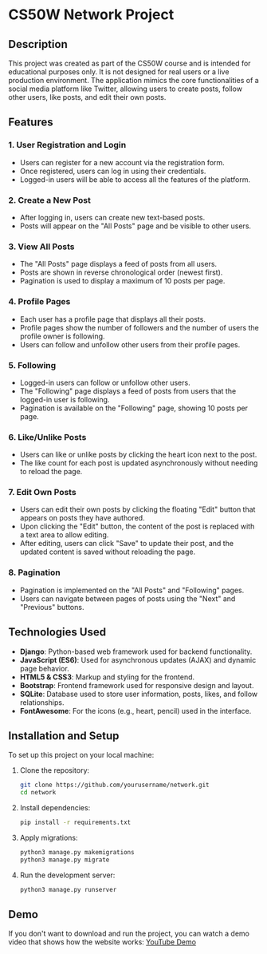 # CS50W Network Project

## Description

This project was created as part of the CS50W course and is intended for educational purposes only. It is not designed for real users or a live production environment. The application mimics the core functionalities of a social media platform like Twitter, allowing users to create posts, follow other users, like posts, and edit their own posts.

## Features

### 1. **User Registration and Login**
   - Users can register for a new account via the registration form.
   - Once registered, users can log in using their credentials.
   - Logged-in users will be able to access all the features of the platform.

### 2. **Create a New Post**
   - After logging in, users can create new text-based posts.
   - Posts will appear on the "All Posts" page and be visible to other users.

### 3. **View All Posts**
   - The "All Posts" page displays a feed of posts from all users.
   - Posts are shown in reverse chronological order (newest first).
   - Pagination is used to display a maximum of 10 posts per page.

### 4. **Profile Pages**
   - Each user has a profile page that displays all their posts.
   - Profile pages show the number of followers and the number of users the profile owner is following.
   - Users can follow and unfollow other users from their profile pages.

### 5. **Following**
   - Logged-in users can follow or unfollow other users.
   - The "Following" page displays a feed of posts from users that the logged-in user is following.
   - Pagination is available on the "Following" page, showing 10 posts per page.

### 6. **Like/Unlike Posts**
   - Users can like or unlike posts by clicking the heart icon next to the post.
   - The like count for each post is updated asynchronously without needing to reload the page.

### 7. **Edit Own Posts**
   - Users can edit their own posts by clicking the floating "Edit" button that appears on posts they have authored.
   - Upon clicking the "Edit" button, the content of the post is replaced with a text area to allow editing.
   - After editing, users can click "Save" to update their post, and the updated content is saved without reloading the page.

### 8. **Pagination**
   - Pagination is implemented on the "All Posts" and "Following" pages.
   - Users can navigate between pages of posts using the "Next" and "Previous" buttons.

## Technologies Used

- **Django**: Python-based web framework used for backend functionality.
- **JavaScript (ES6)**: Used for asynchronous updates (AJAX) and dynamic page behavior.
- **HTML5 & CSS3**: Markup and styling for the frontend.
- **Bootstrap**: Frontend framework used for responsive design and layout.
- **SQLite**: Database used to store user information, posts, likes, and follow relationships.
- **FontAwesome**: For the icons (e.g., heart, pencil) used in the interface.

## Installation and Setup

To set up this project on your local machine:

1. Clone the repository:
   ```bash
   git clone https://github.com/yourusername/network.git
   cd network
2. Install dependencies:
   ```bash
   pip install -r requirements.txt
4. Apply migrations:
   ```bash
   python3 manage.py makemigrations
   python3 manage.py migrate
6. Run the development server:
   ```bash
   python3 manage.py runserver

## Demo

If you don't want to download and run the project, you can watch a demo video that shows how the website works: [YouTube Demo](https://www.youtube.com/watch?v=eUaTYWhH4wo)

